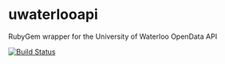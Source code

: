 uwaterlooapi
============

RubyGem wrapper for the University of Waterloo OpenData API

[![Build Status](https://travis-ci.org/amsardesai/uwaterlooapi.svg?branch=master)](https://travis-ci.org/amsardesai/uwaterlooapi)

